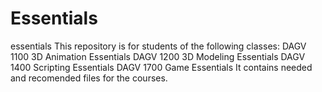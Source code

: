 # Essentials

essentials  This repository is for students of the following classes: DAGV 1100 3D Animation Essentials DAGV 1200 3D Modeling Essentials DAGV 1400 Scripting Essentials DAGV 1700 Game Essentials  It contains needed and recomended files for the courses. 

